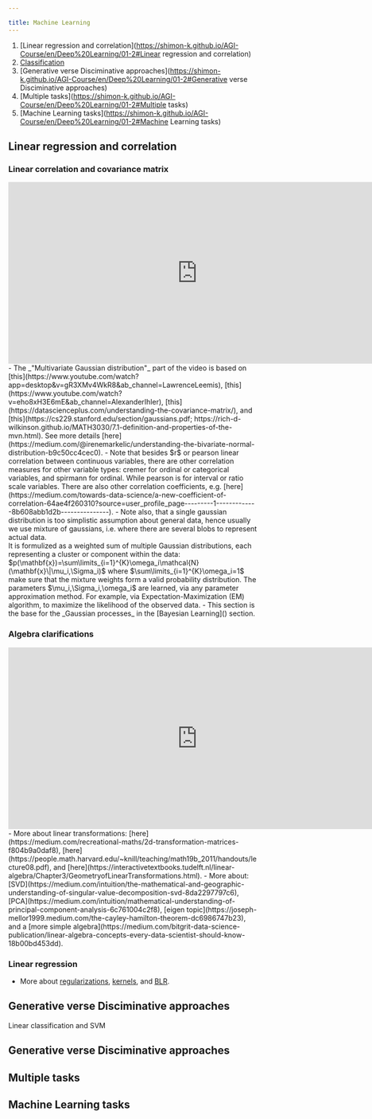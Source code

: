 ```yaml
---

title: Machine Learning
---
```



1. [Linear regression and correlation](https://shimon-k.github.io/AGI-Course/en/Deep%20Learning/01-2#Linear regression and correlation)
2. [Classification](https://shimon-k.github.io/AGI-Course/en/Deep%20Learning/01-2#CLASSIFICATION)
3. [Generative verse Disciminative approaches](https://shimon-k.github.io/AGI-Course/en/Deep%20Learning/01-2#Generative verse Disciminative approaches)
4. [Multiple tasks](https://shimon-k.github.io/AGI-Course/en/Deep%20Learning/01-2#Multiple tasks)
5. [Machine Learning tasks](https://shimon-k.github.io/AGI-Course/en/Deep%20Learning/01-2#Machine Learning tasks)







<a id="Linear regression and correlation"> </a>
## Linear regression and correlation


### Linear correlation and covariance matrix
<iframe width="760" height="365" src="https://www.youtube.com/embed/532siGy0b50" title="Linear correlation and covariance matrix" frameborder="0" allow="accelerometer; autoplay; clipboard-write; encrypted-media; gyroscope; picture-in-picture; web-share" referrerpolicy="strict-origin-when-cross-origin" allowfullscreen></iframe>
- The _"Multivariate Gaussian distribution"_ part of the video is based on [this](https://www.youtube.com/watch?app=desktop&v=gR3XMv4WkR8&ab_channel=LawrenceLeemis), [this](https://www.youtube.com/watch?v=eho8xH3E6mE&ab_channel=AlexanderIhler), [this](https://datascienceplus.com/understanding-the-covariance-matrix/), and [this](https://cs229.stanford.edu/section/gaussians.pdf; https://rich-d-wilkinson.github.io/MATH3030/7.1-definition-and-properties-of-the-mvn.html). See more details [here](https://medium.com/@irenemarkelic/understanding-the-bivariate-normal-distribution-b9c50cc4cec0).
- Note that besides $r$ or pearson linear correlation between continuous variables, there are other correlation measures for other variable types: cremer for ordinal or categorical variables, and spirmann for ordinal. While pearson is for interval or ratio scale variables. There are also other correlation coefficients, e.g. [here](https://medium.com/towards-data-science/a-new-coefficient-of-correlation-64ae4f260310?source=user_profile_page---------1-------------8b608abb1d2b---------------).
- Note also, that a single gaussian distribution is too simplistic assumption about general data, hence usually we use mixture of gaussians, i.e. where there are several blobs to represent actual data. <br/>
It is formulized as a weighted sum of multiple Gaussian distributions, each representing a cluster or component within the data: $p(\mathbf{x})=\sum\limits_{i=1}^{K}\omega_i\mathcal{N}(\mathbf{x}\|\mu_i,\Sigma_i)$ where $\sum\limits_{i=1}^{K}\omega_i=1$ make sure that the mixture weights form a valid probability distribution. The parameters $\mu_i,\Sigma_i,\omega_i$ are learned, via any parameter approximation method. For example, via Expectation-Maximization (EM) algorithm, to maximize the likelihood of the observed data.
- This section is the base for the _Gaussian processes_ in the [Bayesian Learning]() section.


### Algebra clarifications
<iframe width="760" height="365" src="https://www.youtube.com/embed/TZ1Rm4iDqG0" title="Algebra clarifications" frameborder="0" allow="accelerometer; autoplay; clipboard-write; encrypted-media; gyroscope; picture-in-picture; web-share" referrerpolicy="strict-origin-when-cross-origin" allowfullscreen></iframe>
- More about linear transformations: [here](https://medium.com/recreational-maths/2d-transformation-matrices-f804b9a0daf8), [here](https://people.math.harvard.edu/~knill/teaching/math19b_2011/handouts/lecture08.pdf), and [here](https://interactivetextbooks.tudelft.nl/linear-algebra/Chapter3/GeometryofLinearTransformations.html).
- More about: [SVD](https://medium.com/intuition/the-mathematical-and-geographic-understanding-of-singular-value-decomposition-svd-8da2297797c6), [PCA](https://medium.com/intuition/mathematical-understanding-of-principal-component-analysis-6c761004c2f8), [eigen topic](https://joseph-mellor1999.medium.com/the-cayley-hamilton-theorem-dc6986747b23), and a [more simple algebra](https://medium.com/bitgrit-data-science-publication/linear-algebra-concepts-every-data-scientist-should-know-18b00bd453dd).


### Linear regression


- More about [regularizations](https://medium.com/intuition/understanding-l1-and-l2-regularization-with-analytical-and-probabilistic-views-8386285210fc), [kernels](https://medium.com/the-quantastic-journal/mathematical-understanding-of-gaussian-process-eaffc9c8a6d6?source=email-d1019811a9ed-1719532710769-digest.reader-cf522ff06849-eaffc9c8a6d6----4-102------------------2ec3adf7_5607_4125_ac7a_064ef8a30002-1), and [BLR](https://medium.com/intuition/gentle-introduction-of-bayesian-linear-regression-c83da6b0d1f7).




<a id="CLASSIFICATION"> </a>
## Generative verse Disciminative approaches

Linear classification and SVM




<a id="Generative verse Disciminative approaches"> </a>
## Generative verse Disciminative approaches





<a id="Multiple tasks"> </a>
## Multiple tasks




<a id="Machine Learning tasks"> </a>
## Machine Learning tasks
